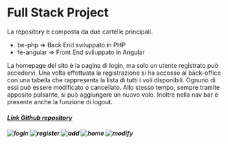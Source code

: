 <h1>Full Stack Project</h1>

<p>La repository è composta da due cartelle principali.</p>

- be-php        => Back End sviluppato in PHP
- fe-angular    => Front End sviluppato in Angular

<p>
La homepage del sito è la pagina di login, ma solo un utente registrato può accedervi.
Una volta effettuata la registrazione si ha accesso al back-office con una tabella
che rappresenta la lista di tutti i voli disponibili. Ognuno di essi può essere modificato o cancellato. Allo stesso tempo, sempre tramite apposito pulsante, si può aggiungere un nuovo volo.
Inoltre nella nav bar è presente anche la funzione di logout.
</p>


<a href="https://github.com/albinaAS93/FullStackProject"><h5>Link Github repository<h5></a>

![login](https://user-images.githubusercontent.com/102250096/179514690-d4828762-5894-4622-8716-4925755d1c77.PNG)
![register](https://user-images.githubusercontent.com/102250096/179514710-7b6a1845-306e-4386-9f5d-a29d41892d13.PNG)
![add](https://user-images.githubusercontent.com/102250096/179514724-e5c0f800-73c3-4509-8249-40abc34b45dd.PNG)
![home](https://user-images.githubusercontent.com/102250096/179514741-b9002605-08b1-46bb-9767-49cbf1e6d780.PNG)
![modify](https://user-images.githubusercontent.com/102250096/179514758-1eb90f65-0c8d-4e52-900b-450b0580576c.PNG)
